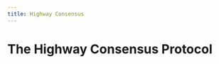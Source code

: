 ```yaml
---
title: Highway Consensus
---
```


# The Highway Consensus Protocol

<!-- The content was moved to consensus.md since most of it was general enough to also apply to Zug. TBD what this page will contain. -->